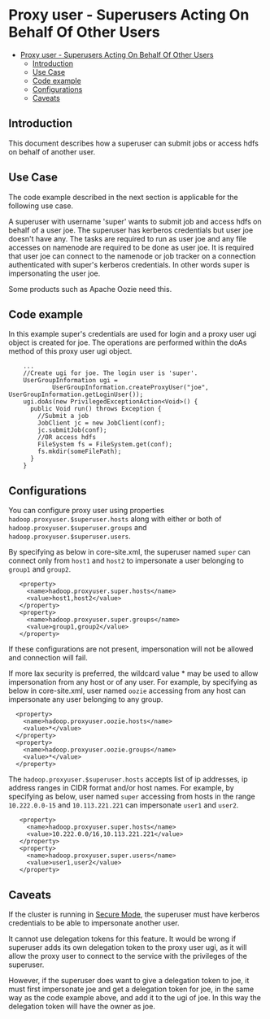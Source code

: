 <!---
  Licensed under the Apache License, Version 2.0 (the "License");
  you may not use this file except in compliance with the License.
  You may obtain a copy of the License at

   http://www.apache.org/licenses/LICENSE-2.0

  Unless required by applicable law or agreed to in writing, software
  distributed under the License is distributed on an "AS IS" BASIS,
  WITHOUT WARRANTIES OR CONDITIONS OF ANY KIND, either express or implied.
  See the License for the specific language governing permissions and
  limitations under the License. See accompanying LICENSE file.
-->

Proxy user - Superusers Acting On Behalf Of Other Users
=======================================================

* [Proxy user - Superusers Acting On Behalf Of Other Users](#Proxy_user_-_Superusers_Acting_On_Behalf_Of_Other_Users)
    * [Introduction](#Introduction)
    * [Use Case](#Use_Case)
    * [Code example](#Code_example)
    * [Configurations](#Configurations)
    * [Caveats](#Caveats)

Introduction
------------

This document describes how a superuser can submit jobs or access hdfs on behalf of another user.

Use Case
--------

The code example described in the next section is applicable for the following use case.

A superuser with username 'super' wants to submit job and access hdfs on behalf of a user joe. The superuser has kerberos credentials but user joe doesn't have any. The tasks are required to run as user joe and any file accesses on namenode are required to be done as user joe. It is required that user joe can connect to the namenode or job tracker on a connection authenticated with super's kerberos credentials. In other words super is impersonating the user joe.

Some products such as Apache Oozie need this.

Code example
------------

In this example super's credentials are used for login and a proxy user ugi object is created for joe. The operations are performed within the doAs method of this proxy user ugi object.

        ...
        //Create ugi for joe. The login user is 'super'.
        UserGroupInformation ugi =
                UserGroupInformation.createProxyUser("joe", UserGroupInformation.getLoginUser());
        ugi.doAs(new PrivilegedExceptionAction<Void>() {
          public Void run() throws Exception {
            //Submit a job
            JobClient jc = new JobClient(conf);
            jc.submitJob(conf);
            //OR access hdfs
            FileSystem fs = FileSystem.get(conf);
            fs.mkdir(someFilePath);
          }
        }

Configurations
--------------

You can configure proxy user using properties `hadoop.proxyuser.$superuser.hosts` along with either or both of `hadoop.proxyuser.$superuser.groups` and `hadoop.proxyuser.$superuser.users`.

By specifying as below in core-site.xml, the superuser named `super` can connect only from `host1` and `host2` to impersonate a user belonging to `group1` and `group2`.

       <property>
         <name>hadoop.proxyuser.super.hosts</name>
         <value>host1,host2</value>
       </property>
       <property>
         <name>hadoop.proxyuser.super.groups</name>
         <value>group1,group2</value>
       </property>

If these configurations are not present, impersonation will not be allowed and connection will fail.

If more lax security is preferred, the wildcard value \* may be used to allow impersonation from any host or of any user. For example, by specifying as below in core-site.xml, user named `oozie` accessing from any host can impersonate any user belonging to any group.

      <property>
        <name>hadoop.proxyuser.oozie.hosts</name>
        <value>*</value>
      </property>
      <property>
        <name>hadoop.proxyuser.oozie.groups</name>
        <value>*</value>
      </property>

The `hadoop.proxyuser.$superuser.hosts` accepts list of ip addresses, ip address ranges in CIDR format and/or host names. For example, by specifying as below, user named `super` accessing from hosts in the range `10.222.0.0-15` and `10.113.221.221` can impersonate `user1` and `user2`.

       <property>
         <name>hadoop.proxyuser.super.hosts</name>
         <value>10.222.0.0/16,10.113.221.221</value>
       </property>
       <property>
         <name>hadoop.proxyuser.super.users</name>
         <value>user1,user2</value>
       </property>

Caveats
-------

If the cluster is running in [Secure Mode](./SecureMode.html), the superuser must have kerberos credentials to be able to impersonate another user.

It cannot use delegation tokens for this feature. It would be wrong if superuser adds its own delegation token to the proxy user ugi, as it will allow the proxy user to connect to the service with the privileges of the superuser.

However, if the superuser does want to give a delegation token to joe, it must first impersonate joe and get a delegation token for joe, in the same way as the code example above, and add it to the ugi of joe. In this way the delegation token will have the owner as joe.

